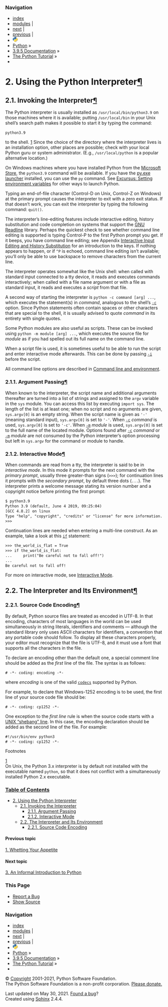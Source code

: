 ### Navigation

- [index](https://docs.python.org/3/genindex.html "General Index")
- [modules](https://docs.python.org/3/py-modindex.html "Python Module Index") |
- [next](introduction.html "3. An Informal Introduction to Python") |
- [previous](appetite.html "1. Whetting Your Appetite") |
- ![](../_static/py.png)
- [Python](https://www.python.org/) »
- [3.9.5 Documentation](https://docs.python.org/3/index.html) »
- [The Python Tutorial](index.html) »
-

<span id="tut-using"></span>

# <span class="section-number">2. </span>Using the Python Interpreter<a href="#using-the-python-interpreter" class="headerlink" title="Permalink to this headline">¶</a>

<span id="tut-invoking"></span>

## <span class="section-number">2.1. </span>Invoking the Interpreter<a href="#invoking-the-interpreter" class="headerlink" title="Permalink to this headline">¶</a>

The Python interpreter is usually installed as `/usr/local/bin/python3.9` on those machines where it is available; putting `/usr/local/bin` in your Unix shell’s search path makes it possible to start it by typing the command:

    python3.9

to the shell. <a href="#id2" id="id1" class="footnote-reference brackets">1</a> Since the choice of the directory where the interpreter lives is an installation option, other places are possible; check with your local Python guru or system administrator. (E.g., `/usr/local/python` is a popular alternative location.)

On Windows machines where you have installed Python from the <a href="https://docs.python.org/3/using/windows.html#windows-store" class="reference internal"><span class="std std-ref">Microsoft Store</span></a>, the `python3.9` command will be available. If you have the <a href="https://docs.python.org/3/using/windows.html#launcher" class="reference internal"><span class="std std-ref">py.exe launcher</span></a> installed, you can use the `py` command. See <a href="https://docs.python.org/3/using/windows.html#setting-envvars" class="reference internal"><span class="std std-ref">Excursus: Setting environment variables</span></a> for other ways to launch Python.

Typing an end-of-file character (Control-D on Unix, Control-Z on Windows) at the primary prompt causes the interpreter to exit with a zero exit status. If that doesn’t work, you can exit the interpreter by typing the following command: `quit()`.

The interpreter’s line-editing features include interactive editing, history substitution and code completion on systems that support the <a href="https://tiswww.case.edu/php/chet/readline/rltop.html" class="reference external">GNU Readline</a> library. Perhaps the quickest check to see whether command line editing is supported is typing Control-P to the first Python prompt you get. If it beeps, you have command line editing; see Appendix <a href="interactive.html#tut-interacting" class="reference internal"><span class="std std-ref">Interactive Input Editing and History Substitution</span></a> for an introduction to the keys. If nothing appears to happen, or if `^P` is echoed, command line editing isn’t available; you’ll only be able to use backspace to remove characters from the current line.

The interpreter operates somewhat like the Unix shell: when called with standard input connected to a tty device, it reads and executes commands interactively; when called with a file name argument or with a file as standard input, it reads and executes a _script_ from that file.

A second way of starting the interpreter is `python -c command [arg] ...`, which executes the statement(s) in _command_, analogous to the shell’s <a href="https://docs.python.org/3/using/cmdline.html#cmdoption-c" class="reference internal"><code class="xref std std-option docutils literal notranslate">-c</code></a> option. Since Python statements often contain spaces or other characters that are special to the shell, it is usually advised to quote _command_ in its entirety with single quotes.

Some Python modules are also useful as scripts. These can be invoked using `python -m module [arg] ...`, which executes the source file for _module_ as if you had spelled out its full name on the command line.

When a script file is used, it is sometimes useful to be able to run the script and enter interactive mode afterwards. This can be done by passing <a href="https://docs.python.org/3/using/cmdline.html#cmdoption-i" class="reference internal"><code class="xref std std-option docutils literal notranslate">-i</code></a> before the script.

All command line options are described in <a href="https://docs.python.org/3/using/cmdline.html#using-on-general" class="reference internal"><span class="std std-ref">Command line and environment</span></a>.

<span id="tut-argpassing"></span>

### <span class="section-number">2.1.1. </span>Argument Passing<a href="#argument-passing" class="headerlink" title="Permalink to this headline">¶</a>

When known to the interpreter, the script name and additional arguments thereafter are turned into a list of strings and assigned to the `argv` variable in the `sys` module. You can access this list by executing `import sys`. The length of the list is at least one; when no script and no arguments are given, `sys.argv[0]` is an empty string. When the script name is given as `'-'` (meaning standard input), `sys.argv[0]` is set to `'-'`. When <a href="https://docs.python.org/3/using/cmdline.html#cmdoption-c" class="reference internal"><code class="xref std std-option docutils literal notranslate">-c</code></a> _command_ is used, `sys.argv[0]` is set to `'-c'`. When <a href="https://docs.python.org/3/using/cmdline.html#cmdoption-m" class="reference internal"><code class="xref std std-option docutils literal notranslate">-m</code></a> _module_ is used, `sys.argv[0]` is set to the full name of the located module. Options found after <a href="https://docs.python.org/3/using/cmdline.html#cmdoption-c" class="reference internal"><code class="xref std std-option docutils literal notranslate">-c</code></a> _command_ or <a href="https://docs.python.org/3/using/cmdline.html#cmdoption-m" class="reference internal"><code class="xref std std-option docutils literal notranslate">-m</code></a> _module_ are not consumed by the Python interpreter’s option processing but left in `sys.argv` for the command or module to handle.

<span id="tut-interactive"></span>

### <span class="section-number">2.1.2. </span>Interactive Mode<a href="#interactive-mode" class="headerlink" title="Permalink to this headline">¶</a>

When commands are read from a tty, the interpreter is said to be in _interactive mode_. In this mode it prompts for the next command with the _primary prompt_, usually three greater-than signs (`>>>`); for continuation lines it prompts with the _secondary prompt_, by default three dots (`...`). The interpreter prints a welcome message stating its version number and a copyright notice before printing the first prompt:

    $ python3.9
    Python 3.9 (default, June 4 2019, 09:25:04)
    [GCC 4.8.2] on linux
    Type "help", "copyright", "credits" or "license" for more information.
    >>>

Continuation lines are needed when entering a multi-line construct. As an example, take a look at this <a href="https://docs.python.org/3/reference/compound_stmts.html#if" class="reference internal"><code class="xref std std-keyword docutils literal notranslate">if</code></a> statement:

    >>> the_world_is_flat = True
    >>> if the_world_is_flat:
    ...     print("Be careful not to fall off!")
    ...
    Be careful not to fall off!

For more on interactive mode, see <a href="appendix.html#tut-interac" class="reference internal"><span class="std std-ref">Interactive Mode</span></a>.

<span id="tut-interp"></span>

## <span class="section-number">2.2. </span>The Interpreter and Its Environment<a href="#the-interpreter-and-its-environment" class="headerlink" title="Permalink to this headline">¶</a>

<span id="tut-source-encoding"></span>

### <span class="section-number">2.2.1. </span>Source Code Encoding<a href="#source-code-encoding" class="headerlink" title="Permalink to this headline">¶</a>

By default, Python source files are treated as encoded in UTF-8. In that encoding, characters of most languages in the world can be used simultaneously in string literals, identifiers and comments — although the standard library only uses ASCII characters for identifiers, a convention that any portable code should follow. To display all these characters properly, your editor must recognize that the file is UTF-8, and it must use a font that supports all the characters in the file.

To declare an encoding other than the default one, a special comment line should be added as the _first_ line of the file. The syntax is as follows:

    # -*- coding: encoding -*-

where _encoding_ is one of the valid <a href="https://docs.python.org/3/library/codecs.html#module-codecs" class="reference internal" title="codecs: Encode and decode data and streams."><code class="sourceCode python">codecs</code></a> supported by Python.

For example, to declare that Windows-1252 encoding is to be used, the first line of your source code file should be:

    # -*- coding: cp1252 -*-

One exception to the _first line_ rule is when the source code starts with a <a href="appendix.html#tut-scripts" class="reference internal"><span class="std std-ref">UNIX “shebang” line</span></a>. In this case, the encoding declaration should be added as the second line of the file. For example:

    #!/usr/bin/env python3
    # -*- coding: cp1252 -*-

Footnotes

<span class="brackets"><a href="#id1" class="fn-backref">1</a></span>  
On Unix, the Python 3.x interpreter is by default not installed with the executable named `python`, so that it does not conflict with a simultaneously installed Python 2.x executable.

### [Table of Contents](https://docs.python.org/3/contents.html)

- <a href="#" class="reference internal">2. Using the Python Interpreter</a>
  - <a href="#invoking-the-interpreter" class="reference internal">2.1. Invoking the Interpreter</a>
    - <a href="#argument-passing" class="reference internal">2.1.1. Argument Passing</a>
    - <a href="#interactive-mode" class="reference internal">2.1.2. Interactive Mode</a>
  - <a href="#the-interpreter-and-its-environment" class="reference internal">2.2. The Interpreter and Its Environment</a>
    - <a href="#source-code-encoding" class="reference internal">2.2.1. Source Code Encoding</a>

#### Previous topic

[<span class="section-number">1. </span>Whetting Your Appetite](appetite.html "previous chapter")

#### Next topic

[<span class="section-number">3. </span>An Informal Introduction to Python](introduction.html "next chapter")

### This Page

- [Report a Bug](https://docs.python.org/3/bugs.html)
- [Show Source](https://github.com/python/cpython/blob/3.9/Doc/tutorial/interpreter.rst)

### Navigation

- [index](https://docs.python.org/3/genindex.html "General Index")
- [modules](https://docs.python.org/3/py-modindex.html "Python Module Index") |
- [next](introduction.html "3. An Informal Introduction to Python") |
- [previous](appetite.html "1. Whetting Your Appetite") |
- ![](../_static/py.png)
- [Python](https://www.python.org/) »
- [3.9.5 Documentation](https://docs.python.org/3/index.html) »
- [The Python Tutorial](index.html) »
-

© [Copyright](https://docs.python.org/3/copyright.html) 2001-2021, Python Software Foundation.  
The Python Software Foundation is a non-profit corporation. [Please donate.](https://www.python.org/psf/donations/)

Last updated on May 30, 2021. [Found a bug](https://docs.python.org/3/bugs.html)?  
Created using [Sphinx](https://www.sphinx-doc.org/) 2.4.4.
